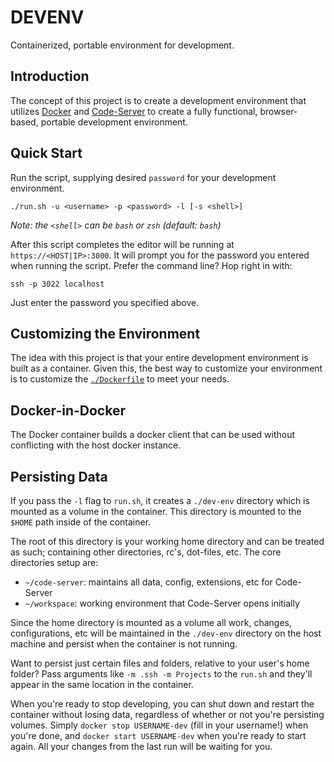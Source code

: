 # DEVENV

Containerized, portable environment for development.

## Introduction

The concept of this project is to create a development environment that utilizes [Docker](https://www.docker.com) 
and [Code-Server](https://github.com/codercom/code-server) to create a fully functional, browser-based, portable 
development environment.

## Quick Start

Run the script, supplying desired `password` for your development environment.

```shell
./run.sh -u <username> -p <password> -l [-s <shell>]
```

_Note: the `<shell>` can be `bash` or `zsh` (default: `bash`)_

After this script completes the editor will be running at `https://<HOST|IP>:3000`. It will prompt 
you for the password you entered when running the script. Prefer the command line? Hop right in with:

```shell
ssh -p 3022 localhost
```

Just enter the password you specified above.

## Customizing the Environment

The idea with this project is that your entire development environment is built as a container. Given this, 
the best way to customize your environment is to customize the [`./Dockerfile`](./Dockerfile) to meet your needs.

## Docker-in-Docker

The Docker container builds a docker client that can be used without conflicting with the host docker instance.

## Persisting Data

If you pass the `-l` flag to `run.sh`, it creates a `./dev-env` directory which is mounted as a volume in the 
container. This directory is mounted to the `$HOME` path inside of the container.

The root of this directory is your working home directory and can be treated as such; containing other 
directories, rc's, dot-files, etc. The core directories setup are:

- `~/code-server`: maintains all data, config, extensions, etc for Code-Server
- `~/workspace`: working environment that Code-Server opens initially

Since the home directory is mounted as a volume all work, changes, configurations, etc will be maintained 
in the `./dev-env` directory on the host machine and persist when the container is not running.

Want to persist just certain files and folders, relative to your user's home folder? Pass arguments like
`-m .ssh -m Projects` to the `run.sh` and they'll appear in the same location in the container.

When you're ready to stop developing, you can shut down and restart the container without losing data, regardless
of whether or not you're persisting volumes. Simply `docker stop USERNAME-dev` (fill in your username!) when you're
done, and `docker start USERNAME-dev` when you're ready to start again. All your changes from the last run will
be waiting for you.

